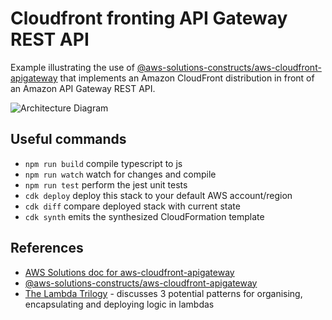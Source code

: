 # Cloudfront fronting API Gateway REST API

Example illustrating the use of [@aws-solutions-constructs/aws-cloudfront-apigateway](https://github.com/awslabs/aws-solutions-constructs/tree/main/source/patterns/@aws-solutions-constructs/aws-cloudfront-apigateway) that implements an Amazon CloudFront distribution in front of an Amazon API Gateway REST API.

![Architecture Diagram](https://github.com/awslabs/aws-solutions-constructs/raw/main/source/patterns/%40aws-solutions-constructs/aws-cloudfront-apigateway/architecture.png "Architecture Diagram")

## Useful commands

 * `npm run build`   compile typescript to js
 * `npm run watch`   watch for changes and compile
 * `npm run test`    perform the jest unit tests
 * `cdk deploy`      deploy this stack to your default AWS account/region
 * `cdk diff`        compare deployed stack with current state
 * `cdk synth`       emits the synthesized CloudFormation template

 ## References

- [AWS Solutions doc for aws-cloudfront-apigateway](https://docs.aws.amazon.com/solutions/latest/constructs/aws-cloudfront-apigateway.html)
- [@aws-solutions-constructs/aws-cloudfront-apigateway](https://github.com/awslabs/aws-solutions-constructs/tree/main/source/patterns/@aws-solutions-constructs/aws-cloudfront-apigateway)
- [The Lambda Trilogy](https://github.com/cdk-patterns/serverless/tree/main/the-lambda-trilogy/typescript) - discusses 3 potential patterns for organising, encapsulating and deploying logic in lambdas
